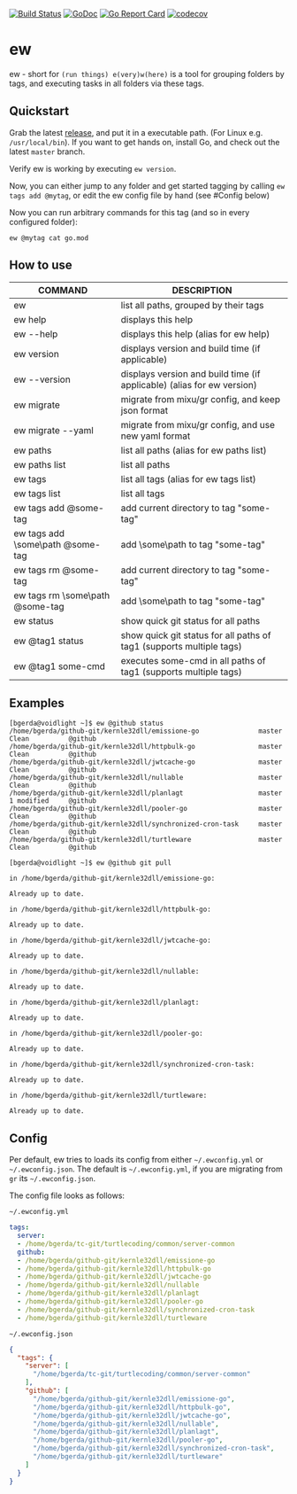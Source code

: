 [![Build Status](https://travis-ci.com/kernle32dll/ew.svg?branch=master)](https://travis-ci.com/kernle32dll/ew)
[![GoDoc](https://godoc.org/github.com/kernle32dll/ew?status.svg)](http://godoc.org/github.com/kernle32dll/ew)
[![Go Report Card](https://goreportcard.com/badge/github.com/kernle32dll/ew)](https://goreportcard.com/report/github.com/kernle32dll/ew)
[![codecov](https://codecov.io/gh/kernle32dll/ew/branch/master/graph/badge.svg)](https://codecov.io/gh/kernle32dll/ew)

# ew

ew - short for `(run things) e(very)w(here)` is a tool for grouping folders by tags,
and executing tasks in all folders via these tags.

## Quickstart

Grab the latest [release](https://github.com/kernle32dll/ew/releases), and put it in a executable path.
(For Linux e.g. `/usr/local/bin`). If you want to get hands on, install Go, and check out the latest
`master` branch.

Verify ew is working by executing `ew version`.

Now, you can either jump to any folder and get started tagging by calling `ew tags add @mytag`, or edit
the ew config file by hand (see #Config below)

Now you can run arbitrary commands for this tag (and so in every configured folder):

```shell script
ew @mytag cat go.mod
```

## How to use

| COMMAND                          | DESCRIPTION                                                            |
|----------------------------------|------------------------------------------------------------------------|
| ew                               | list all paths, grouped by their tags                                  |
| ew help                          | displays this help                                                     |
| ew --help                        | displays this help (alias for ew help)                                 |
| ew version                       | displays version and build time (if applicable)                        |
| ew --version                     | displays version and build time (if applicable) (alias for ew version) |
| ew migrate                       | migrate from mixu/gr config, and keep json format                      |
| ew migrate --yaml                | migrate from mixu/gr config, and use new yaml format                   |
| ew paths                         | list all paths (alias for ew paths list)                               |
| ew paths list                    | list all paths                                                         |
| ew tags                          | list all tags (alias for ew tags list)                                 |
| ew tags list                     | list all tags                                                          |
| ew tags add @some-tag            | add current directory to tag "some-tag"                                |
| ew tags add \some\path @some-tag | add \some\path to tag "some-tag"                                       |
| ew tags rm @some-tag             | add current directory to tag "some-tag"                                |
| ew tags rm \some\path @some-tag  | add \some\path to tag "some-tag"                                       |
| ew status                        | show quick git status for all paths                                    |
| ew @tag1 status                  | show quick git status for all paths of tag1 (supports multiple tags)   |
| ew @tag1 some-cmd                | executes some-cmd in all paths of tag1 (supports multiple tags)        |

## Examples

```shell script
[bgerda@voidlight ~]$ ew @github status 
/home/bgerda/github-git/kernle32dll/emissione-go               master     Clean          @github     
/home/bgerda/github-git/kernle32dll/httpbulk-go                master     Clean          @github     
/home/bgerda/github-git/kernle32dll/jwtcache-go                master     Clean          @github     
/home/bgerda/github-git/kernle32dll/nullable                   master     Clean          @github     
/home/bgerda/github-git/kernle32dll/planlagt                   master     1 modified     @github     
/home/bgerda/github-git/kernle32dll/pooler-go                  master     Clean          @github     
/home/bgerda/github-git/kernle32dll/synchronized-cron-task     master     Clean          @github     
/home/bgerda/github-git/kernle32dll/turtleware                 master     Clean          @github
```

```shell script
[bgerda@voidlight ~]$ ew @github git pull

in /home/bgerda/github-git/kernle32dll/emissione-go:

Already up to date.

in /home/bgerda/github-git/kernle32dll/httpbulk-go:

Already up to date.

in /home/bgerda/github-git/kernle32dll/jwtcache-go:

Already up to date.

in /home/bgerda/github-git/kernle32dll/nullable:

Already up to date.

in /home/bgerda/github-git/kernle32dll/planlagt:

Already up to date.

in /home/bgerda/github-git/kernle32dll/pooler-go:

Already up to date.

in /home/bgerda/github-git/kernle32dll/synchronized-cron-task:

Already up to date.

in /home/bgerda/github-git/kernle32dll/turtleware:

Already up to date.

```

## Config

Per default, ew tries to loads its config from either `~/.ewconfig.yml` or `~/.ewconfig.json`. The default
is  `~/.ewconfig.yml`, if you are migrating from `gr` its `~/.ewconfig.json`.

The config file looks as follows:

`~/.ewconfig.yml`
```yaml
tags:
  server:
  - /home/bgerda/tc-git/turtlecoding/common/server-common
  github:
  - /home/bgerda/github-git/kernle32dll/emissione-go
  - /home/bgerda/github-git/kernle32dll/httpbulk-go
  - /home/bgerda/github-git/kernle32dll/jwtcache-go
  - /home/bgerda/github-git/kernle32dll/nullable
  - /home/bgerda/github-git/kernle32dll/planlagt
  - /home/bgerda/github-git/kernle32dll/pooler-go
  - /home/bgerda/github-git/kernle32dll/synchronized-cron-task
  - /home/bgerda/github-git/kernle32dll/turtleware
```

`~/.ewconfig.json`
```json
{
  "tags": {
    "server": [
      "/home/bgerda/tc-git/turtlecoding/common/server-common"
    ],
    "github": [
      "/home/bgerda/github-git/kernle32dll/emissione-go",
      "/home/bgerda/github-git/kernle32dll/httpbulk-go",
      "/home/bgerda/github-git/kernle32dll/jwtcache-go",
      "/home/bgerda/github-git/kernle32dll/nullable",
      "/home/bgerda/github-git/kernle32dll/planlagt",
      "/home/bgerda/github-git/kernle32dll/pooler-go",
      "/home/bgerda/github-git/kernle32dll/synchronized-cron-task",
      "/home/bgerda/github-git/kernle32dll/turtleware"
    ]
  }
}
```
